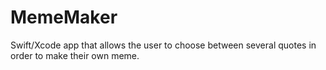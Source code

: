 # MemeMaker
Swift/Xcode app that allows the user to choose between several quotes in order to make their own meme.
